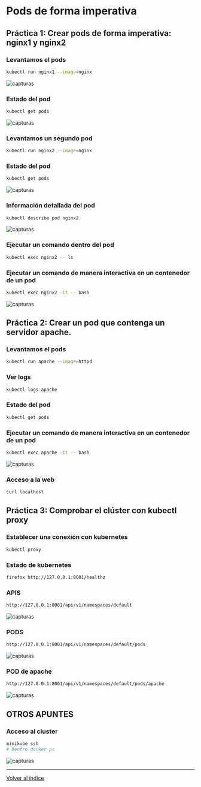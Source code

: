 # Pods de forma imperativa

## Práctica 1:  Crear pods de forma imperativa: nginx1 y nginx2

### Levantamos el pods
```bash
kubectl run nginx1 --image=nginx
```

![capturas](../../imagenes/crearpods.jpg)

### Estado del pod
```bash
kubectl get pods
```
![capturas](../../imagenes/estadoPods.jpg)

### Levantamos un segundo pod
```bash
kubectl run nginx2 --image=nginx
```

### Estado del pod
```bash
kubectl get pods
```

![capturas](../../imagenes/otroPod.jpg)

### Información detallada del pod
```bash
kubectl describe pod nginx2
```

![capturas](../../imagenes/detallada.jpg)

### Ejecutar un comando dentro del pod

```bash
kubectl exec nginx2 -- ls
```
### Ejecutar un comando de manera interactiva en un contenedor de un pod

```bash
kubectl exec nginx2 -it -- bash
```

![capturas](../../imagenes/dentrodelcontenedor.png)

## Práctica 2:  Crear un pod que contenga un servidor apache.

### Levantamos el pods

```bash
kubectl run apache --image=httpd
```

### Ver logs

```bash
kubectl logs apache
```

### Estado del pod
```bash
kubectl get pods
```

### Ejecutar un comando de manera interactiva en un contenedor de un pod

```bash
kubectl exec apache -it -- bash
```

![capturas](../../imagenes/accesoapache.png)

### Acceso a la web

```bash
curl localhost
```

## Práctica 3:  Comprobar el clúster con kubectl proxy

### Establecer una conexión con kubernetes

```bash
kubectl proxy
```

### Estado de kubernetes

```bash
firefox http://127.0.0.1:8001/healthz
```

### APIS

```bash
http://127.0.0.1:8001/api/v1/namespaces/default
```

![capturas](../../imagenes/apis.jpg)

### PODS

```bash
http://127.0.0.1:8001/api/v1/namespaces/default/pods
```

![capturas](../../imagenes/apis.jpg)

### POD de apache

```bash
http://127.0.0.1:8001/api/v1/namespaces/default/pods/apache
```

![capturas](../../imagenes/apachePod.jpg)

## OTROS APUNTES

### Acceso al cluster

```bash
minikube ssh
# Dentro docker ps
```

![capturas](../../imagenes/contenedoresCLuster.jpg)

__________________________________________________

[Volver al índice](../../../README.md)